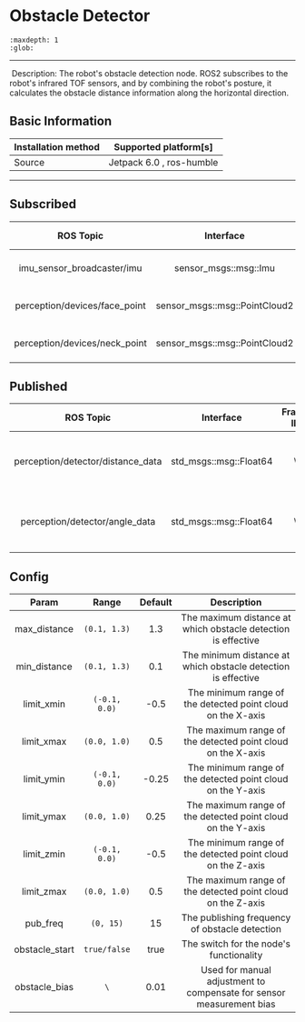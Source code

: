 # Obstacle Detector

```{toctree}
:maxdepth: 1
:glob:
```
------

​	Description: The robot's obstacle detection node. ROS2 subscribes to the robot's infrared TOF sensors, and by combining the robot's posture, it calculates the obstacle distance information along the horizontal direction.  

## Basic Information

| Installation method | Supported platform[s]    |
| ------------------- | ------------------------ |
| Source              | Jetpack 6.0 , ros-humble |

------

## Subscribed

|            ROS Topic            |            Interface            | Frame ID |     Description     |
| :-----------------------------: | :-----------------------------: | :------: | :-----------------: |
| imu_sensor_broadcaster/imu | sensor_msgs::msg::Imu | body | Robot body IMU posture |
| perception/devices/face_point | sensor_msgs::msg::PointCloud2 | spad | Robot front face TOF sensor |
| perception/devices/neck_point | sensor_msgs::msg::PointCloud2 | spad1 | Robot lower face TOF sensor |

## Published

|              ROS Topic              |        Interface         | Frame ID |    Description     |
| :---------------------------------: | :----------------------: | :------: | :----------------: |
| perception/detector/distance_data | std_msgs::msg::Float64 | \ | Distance to the obstacle in front of the robot |
| perception/detector/angle_data | std_msgs::msg::Float64 | \ | Angle of the ground directly below the robot |

## Config

|      Param       |    Range     | Default |            Description             |
| :--------------: | :----------: | :-----: | :--------------------------------: |
| max_distance | `(0.1, 1.3)` | 1.3 | The maximum distance at which obstacle detection is effective |
| min_distance | `(0.1, 1.3)` | 0.1 | The minimum distance at which obstacle detection is effective |
| limit_xmin | `(-0.1, 0.0)` | -0.5 | The minimum range of the detected point cloud on the X-axis |
| limit_xmax | `(0.0, 1.0)` | 0.5 | The maximum range of the detected point cloud on the X-axis |
| limit_ymin | `(-0.1, 0.0)` | -0.25 | The minimum range of the detected point cloud on the Y-axis |
| limit_ymax | `(0.0, 1.0)` | 0.25 | The maximum range of the detected point cloud on the Y-axis |
| limit_zmin | `(-0.1, 0.0)` | -0.5 | The minimum range of the detected point cloud on the Z-axis |
| limit_zmax | `(0.0, 1.0)` | 0.5 | The maximum range of the detected point cloud on the Z-axis |
| pub_freq | `(0, 15)` | 15 | The publishing frequency of obstacle detection |
| obstacle_start | `true/false` | true | The switch for the node's functionality |
| obstacle_bias | `\` | 0.01 | Used for manual adjustment to compensate for sensor measurement bias |

